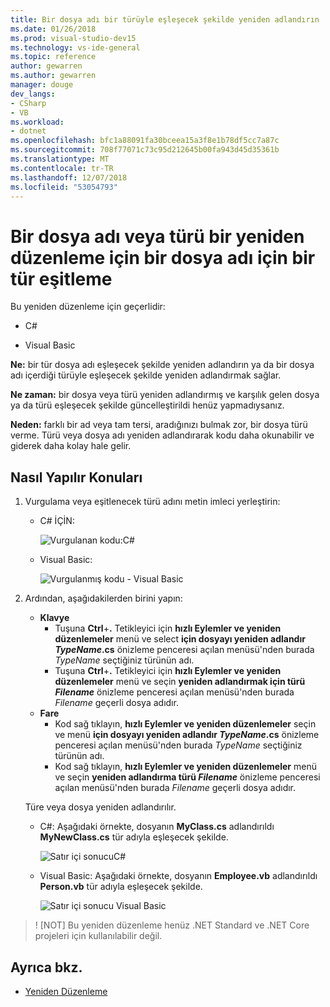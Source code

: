 ```yaml
---
title: Bir dosya adı bir türüyle eşleşecek şekilde yeniden adlandırın
ms.date: 01/26/2018
ms.prod: visual-studio-dev15
ms.technology: vs-ide-general
ms.topic: reference
author: gewarren
ms.author: gewarren
manager: douge
dev_langs:
- CSharp
- VB
ms.workload:
- dotnet
ms.openlocfilehash: bfc1a88091fa30bceea15a3f8e1b78df5cc7a87c
ms.sourcegitcommit: 708f77071c73c95d212645b00fa943d45d35361b
ms.translationtype: MT
ms.contentlocale: tr-TR
ms.lasthandoff: 12/07/2018
ms.locfileid: "53054793"
---
```

# <a name="sync-a-type-to-a-filename-or-a-filename-to-a-type-refactoring"></a>Bir dosya adı veya türü bir yeniden düzenleme için bir dosya adı için bir tür eşitleme

Bu yeniden düzenleme için geçerlidir:

- C#

- Visual Basic

**Ne:** bir tür dosya adı eşleşecek şekilde yeniden adlandırın ya da bir dosya adı içerdiği türüyle eşleşecek şekilde yeniden adlandırmak sağlar.

**Ne zaman:** bir dosya veya türü yeniden adlandırmış ve karşılık gelen dosya ya da türü eşleşecek şekilde güncelleştirildi henüz yapmadıysanız.

**Neden:** farklı bir ad veya tam tersi, aradığınızı bulmak zor, bir dosya türü verme. Türü veya dosya adı yeniden adlandırarak kodu daha okunabilir ve giderek daha kolay hale gelir.

## <a name="how-to"></a>Nasıl Yapılır Konuları

1. Vurgulama veya eşitlenecek türü adını metin imleci yerleştirin:

   - C# İÇİN:

       ![Vurgulanan kodu:C#](media/synctype-highlight-cs.png)

   - Visual Basic:

       ![Vurgulanmış kodu - Visual Basic](media/synctype-highlight-vb.png)

2. Ardından, aşağıdakilerden birini yapın:

   - **Klavye**
      - Tuşuna **Ctrl**+**.** Tetikleyici için **hızlı Eylemler ve yeniden düzenlemeler** menü ve select **için dosyayı yeniden adlandır *TypeName*.cs** önizleme penceresi açılan menüsü'nden burada *TypeName* seçtiğiniz türünün adı.
      - Tuşuna **Ctrl**+**.** Tetikleyici için **hızlı Eylemler ve yeniden düzenlemeler** menü ve seçin **yeniden adlandırmak için türü _Filename_**  önizleme penceresi açılan menüsü'nden burada *Filename* geçerli dosya adıdır.
   - **Fare**
      - Kod sağ tıklayın, **hızlı Eylemler ve yeniden düzenlemeler** seçin ve menü **için dosyayı yeniden adlandır *TypeName*.cs** önizleme penceresi açılan menüsü'nden burada *TypeName* seçtiğiniz türünün adı.
      - Kod sağ tıklayın, **hızlı Eylemler ve yeniden düzenlemeler** menü ve seçin **yeniden adlandırma türü _Filename_**  önizleme penceresi açılan menüsü'nden burada  *Filename* geçerli dosya adıdır.

   Türe veya dosya yeniden adlandırılır.

   - C#: Aşağıdaki örnekte, dosyanın **MyClass.cs** adlandırıldı **MyNewClass.cs** tür adıyla eşleşecek şekilde.

       ![Satır içi sonucuC#](media/synctype-result-cs.png)

   - Visual Basic: Aşağıdaki örnekte, dosyanın **Employee.vb** adlandırıldı **Person.vb** tür adıyla eşleşecek şekilde.

       ![Satır içi sonucu Visual Basic](media/synctype-result-vb.png)

> ! [NOT] Bu yeniden düzenleme henüz .NET Standard ve .NET Core projeleri için kullanılabilir değil.

## <a name="see-also"></a>Ayrıca bkz.

- [Yeniden Düzenleme](../refactoring-in-visual-studio.md)
